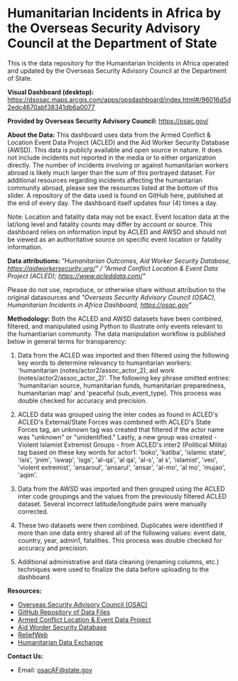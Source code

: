 # Humanitarian Incidents in Africa by the Overseas Security Advisory Council at the Department of State
This is the data repository for the Humanitarian Incidents in Africa operated and updated by the Overseas Security Advisory Council at the Department of State.

<b> Visual Dashboard (desktop): </b> https://dsosac.maps.arcgis.com/apps/opsdashboard/index.html#/96016d5d2edc4670abf38341db6a0077

<b>Provided by Overseas Security Advisory Council:</b>
https://osac.gov/

<b> About the Data:</b> This dashboard uses data from the Armed Conflict & Location Event Data Project (ACLED) and the Aid Worker Security Database (AWSD). This data is publicly available and open source in nature. It does not include incidents not reported in the media or to either organization directly. The number of incidents involving or against humanitarian workers abroad is likely much larger than the sum of this portrayed dataset. For additional resources regarding incidents affecting the humantarian community abroad, please see the resources listed at the bottom of this slider. A repository of the data used is found on GitHub here, published at the end of every day. The dashboard itself updates four (4) times a day.

Note: Location and fatality data may not be exact. Event location data at the lat/long level and fatality counts may differ by account or source. This dashboard relies on information input by ACLED and AWSD and should not be viewed as an authoritative source on specific event location or fatality information.

<b> Data attributions: </b> <em> "Humanitarian Outcomes, Aid Worker Security Database, https://aidworkersecurity.org/"  / “Armed Conflict Location & Event Data Project (ACLED); https://www.acleddata.com/" </em> 

Please do not use, reproduce, or otherwise share without attribution to the original datasources and <em> "Overseas Security Advisory Council (OSAC), Humanitarian Incidents in Africa Dashboard, https://osac.gov" </em>

<b> Methodology:</b> Both the ACLED and AWSD datasets have been combined, filtered, and manipulated using Python to illustrate only events relevant to the humantiarian community. The data manipulation workflow is published below in general terms for transparency:

1. Data from the ACLED was imported and then filtered using the following key words to determine relevancy to humanitarian workers: 'humanitarian (notes/actor2/assoc_actor_2), aid work (notes/actor2/assoc_actor_2)'. The following key phrase omitted entries: 'humanitarian source, humanitarian funds, humanitarian preparedness, humanitarian map' and 'peaceful (sub_event_type). This process was double checked for accuracy and precision.

2. ACLED data was grouped using the inter codes as found in ACLED's  ACLED's External/State Forces was combined with ACLED's State Forces tag, an unknown tag was created that filtered if the actor name was "unknown" or "unidentified." Lastly, a new group was created - Violent Islamist Extremist Groups - from ACLED's inter2 (Political Milita) tag based on these key words for actor1: 'boko', 'katiba', 'islamic state', 'isis', 'jnim', 'iswap', 'isgs', 'al-qa', 'al qa', 'al-s', 'al s', 'islamist', 'veo', 'violent extremist', 'ansaroul', 'ansarul', 'ansar', 'al-mo', 'al mo', 'mujao', 'aqim'.

3. Data from the AWSD was imported and then grouped using the ACLED inter code groupings and the values from the previously filtered ACLED dataset. Several incorrect latitude/longitude pairs were manually corrected.

4. These two datasets were then combined. Duplicates were identified if more than one data entry shared all of the following values: event date, country, year, admin1, fatalities. This process was double checked for accuracy and precision.

5. Additional administrative and data cleaning (renaming columns, etc.) techniques were used to finalize the data before uploading to the dashboard.

<b> Resources: </b> 

- [Overseas Security Advisory Council (OSAC)](https://www.osac.gov)
- [GitHub Repository of Data Files](https://www.github.com/ZieglerAE/OSACHumanitarianDashboard)
- [Armed Conflict Location & Event Data Project](https://www.acleddata.com)
- [Aid Worder Security Database](https://www.aidworkersecurity.org)
- [ReliefWeb](https://www.reliefweb.int)
- [Humanitarian Data Exchange](https://data.humdata.org/)


<b>Contact Us: </b>

* Email: osacAF@state.gov

